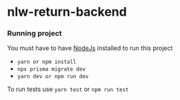 # nlw-return-backend

### Running project
You must have to have [NodeJs](https://nodejs.org/en/) installed to run this project
- `yarn or npm install`
- `npx prisma migrate dev`
- `yarn dev or npm run dev`

To run tests use `yarn test` or `npm run test`
